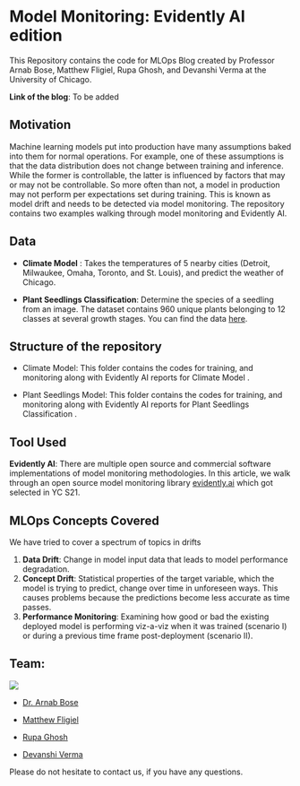 # Model Monitoring: Evidently AI edition

This Repository contains the code for MLOps Blog created by Professor Arnab Bose, Matthew Fligiel, Rupa Ghosh, and Devanshi Verma at the University of Chicago.

**Link of the blog**: To be added


## Motivation

Machine learning models put into production have many assumptions baked into them for normal operations. For example, one of these assumptions is that the data distribution does not change between training and inference. While the former is controllable, the latter is influenced by factors that may or may not be controllable. So more often than not, a model in production may not perform per expectations set during training. This is known as model drift and needs to be detected via model monitoring. The repository contains two examples walking through model monitoring and Evidently AI.

## Data

- **Climate Model** : Takes the temperatures of 5 nearby cities (Detroit, Milwaukee, Omaha, Toronto, and  St. Louis), and predict the weather of Chicago. 

- **Plant Seedlings Classification**: Determine the species of a seedling from an image. The dataset contains 960 unique plants belonging to 12 classes at several growth stages. You can find the data [here](https://www.kaggle.com/c/plant-seedlings-classification/data).

## Structure of the repository

- Climate Model: This folder contains the codes for training, and monitoring along with Evidently AI reports for Climate Model .

- Plant Seedlings Model: This folder contains the codes for training, and monitoring along with Evidently AI reports for Plant Seedlings Classification .

## Tool Used

**Evidently AI**: There are multiple open source and commercial software implementations of model monitoring methodologies. In this article, we walk through an open source model monitoring library [evidently.ai](https://evidentlyai.com/) which got selected in YC S21. 

## MLOps Concepts Covered
We have tried to cover a spectrum of topics in drifts

1. **Data Drift**: Change in model input data that leads to model performance degradation.
2. **Concept Drift**: Statistical properties of the target variable, which the model is trying to predict, change over time in unforeseen ways. This causes problems because the predictions become less accurate as time passes.
3. **Performance Monitoring**: Examining how good or bad the existing deployed model is performing viz-a-viz when it was trained (scenario I) or during a previous time frame post-deployment (scenario II).


## Team: 

![](https://i.ibb.co/WpHyyrp/Screen-Shot-2021-10-02-at-11-51-03-AM.png)

- [Dr. Arnab Bose](https://www.linkedin.com/in/arnab-bose-phd-6369531/)

- [Matthew Fligiel](https://www.linkedin.com/in/matthew-fligiel-090a16a8/)

- [Rupa Ghosh](https://www.linkedin.com/in/rupaghosh29/)

- [Devanshi Verma](https://www.linkedin.com/in/devanshiverma/)

Please do not hesitate to contact us, if you have any questions.
